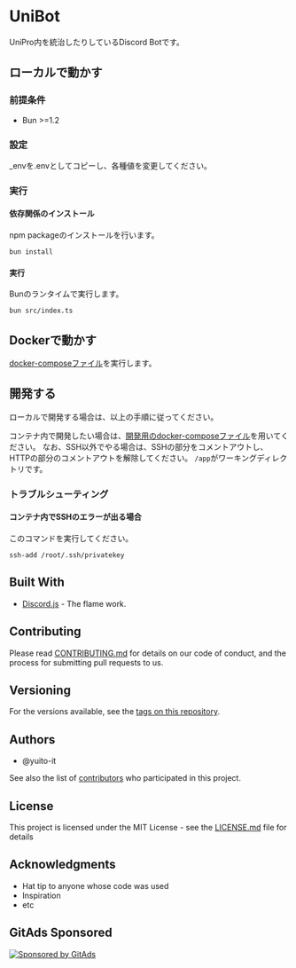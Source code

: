 # UniBot

UniPro内を統治したりしているDiscord Botです。

## ローカルで動かす

### 前提条件

- Bun >=1.2

### 設定

\_envを.envとしてコピーし、各種値を変更してください。

### 実行

#### 依存関係のインストール

npm packageのインストールを行います。

```shell
bun install
```

#### 実行

Bunのランタイムで実行します。

```shell
bun src/index.ts
```

## Dockerで動かす

[docker-composeファイル](docker-compose.prod.yaml)を実行します。

## 開発する

ローカルで開発する場合は、以上の手順に従ってください。

コンテナ内で開発したい場合は、[開発用のdocker-composeファイル](_docker-compose.dev.yaml)を用いてください。
なお、SSH以外でやる場合は、SSHの部分をコメントアウトし、HTTPの部分のコメントアウトを解除してください。
`/app`がワーキングディレクトリです。

### トラブルシューティング

#### コンテナ内でSSHのエラーが出る場合

このコマンドを実行してください。

```shell
ssh-add /root/.ssh/privatekey
```

## Built With

- [Discord.js](https://discordjs.dev/#/) - The flame work.

## Contributing

Please read [CONTRIBUTING.md](CONTRIBUTING.md) for details on our code of conduct, and the process for submitting pull requests to us.

## Versioning

For the versions available, see the [tags on this repository](https://github.com/yuito-it/UntitledBot/tags).

## Authors

- @yuito-it

See also the list of [contributors](https://github.com/your/project/contributors) who participated in this project.

## License

This project is licensed under the MIT License - see the [LICENSE.md](LICENSE.md) file for details

## Acknowledgments

- Hat tip to anyone whose code was used
- Inspiration
- etc

<!-- GitAds-Verify: 8LHQDSXRPPRKTF1MAZBJ8AKDI8XDP4S7 -->

## GitAds Sponsored
[![Sponsored by GitAds](https://gitads.dev/v1/ad-serve?source=unipro-tech/unibot@github)](https://gitads.dev/v1/ad-track?source=unipro-tech/unibot@github)
